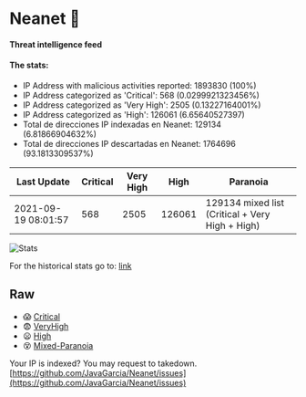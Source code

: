 # Neanet :hocho:
#### Threat intelligence feed
#### The stats:

- IP Address with malicious activities reported: 1893830 (100%)
- IP Address categorized as 'Critical':  568 (0.0299921323456%)
- IP Address categorized as 'Very High':  2505 (0.13227164001%)
- IP Address categorized as 'High':  126061 (6.65640527397)
- Total de direcciones IP indexadas en Neanet:  129134 (6.81866904632%)
- Total de direcciones IP descartadas en Neanet:  1764696 (93.1813309537%)

| Last Update | Critical | Very High | High | Paranoia |
| --- | --- | --- | --- | --- |
| 2021-09-19 08:01:57 | 568 | 2505 | 126061 | 129134 mixed list (Critical + Very High + High)|

![Stats](https://docs.google.com/spreadsheets/d/e/2PACX-1vSnaNMIXVabIpDJjufMlzH7poXnshF3mgd8Is1g9ytUEzVsP5my4Trn8f-xkoLLQ38xpL3HtmUexLo6/pubchart?oid=501124687&format=image)

For the historical stats go to: [link](/stats.csv)
## Raw
- :scream: [Critical](https://raw.githubusercontent.com/JavaGarcia/Neanet/master/blacklists/neanet_critical.txt)
- :fearful: [VeryHigh](https://raw.githubusercontent.com/JavaGarcia/Neanet/master/blacklists/neanet_veryHigh.txtt)
- :frowning: [High](https://raw.githubusercontent.com/JavaGarcia/Neanet/master/blacklists/neanet_high.txt)
- :dizzy_face: [Mixed-Paranoia](https://raw.githubusercontent.com/JavaGarcia/Neanet/master/blacklists/neanet_all.txt)


Your IP is indexed? You may request to takedown. [https://github.com/JavaGarcia/Neanet/issues](https://github.com/JavaGarcia/Neanet/issues)






































































































































































































































































































































































































































































































































































































































































































































































































































































































































































































































































































































































































































































































































































































































































































































































































































































































































































































































































































































































































































































































































































































































































































































































































































































































































































































































































































































































































































































































































































































































































































































































































































































































































































































































































































































































































































































































































































































































































































































































































































































































































































































































































































































































































































































































































































































































































































































































































































































































































































































































































































































































































































































































































































































































































































































































































































































































































































































































































































































































































































































































































































































































































































































































































































































































































































































































































































































































































































































































































































































































































































































































































































































































































































































































































































































































































































































































































































































































































































































































































































































































































































































































































































































































































































































































































































































































































































































































































































































































































































































































































